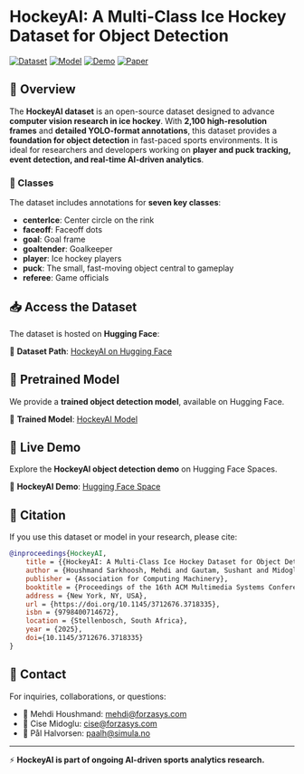 # HockeyAI: A Multi-Class Ice Hockey Dataset for Object Detection

[![Dataset](https://img.shields.io/badge/HuggingFace-Dataset-blue)](https://huggingface.co/datasets/SimulaMet-HOST/HockeyAI)
[![Model](https://img.shields.io/badge/HuggingFace-Model-green)](https://huggingface.co/SimulaMet-HOST/HockeyAI)
[![Demo](https://img.shields.io/badge/HuggingFace-Demo-orange)](https://huggingface.co/spaces/SimulaMet-HOST/HockeyAI)
[![Paper](https://img.shields.io/badge/ACM-Paper-red)](https://doi.org/10.1145/3712676.3718335)

## 🏒 Overview
The **HockeyAI dataset** is an open-source dataset designed to advance **computer vision research in ice hockey**. With **2,100 high-resolution frames** and **detailed YOLO-format annotations**, this dataset provides a **foundation for object detection** in fast-paced sports environments. It is ideal for researchers and developers working on **player and puck tracking, event detection, and real-time AI-driven analytics**.

### 📌 Classes
The dataset includes annotations for **seven key classes**:
- **centerIce**: Center circle on the rink
- **faceoff**: Faceoff dots
- **goal**: Goal frame
- **goaltender**: Goalkeeper
- **player**: Ice hockey players
- **puck**: The small, fast-moving object central to gameplay
- **referee**: Game officials


## 📥 Access the Dataset
The dataset is hosted on **Hugging Face**:

🔗 **Dataset Path**: [HockeyAI on Hugging Face](https://huggingface.co/datasets/SimulaMet-HOST/HockeyAI)

## 🎯 Pretrained Model
We provide a **trained object detection model**, available on Hugging Face.

🔗 **Trained Model**: [HockeyAI Model](https://huggingface.co/SimulaMet-HOST/HockeyAI)

## 🚀 Live Demo
Explore the **HockeyAI object detection demo** on Hugging Face Spaces.

🔗 **HockeyAI Demo**: [Hugging Face Space](https://huggingface.co/spaces/SimulaMet-HOST/HockeyAI)

## 🤝 Citation
If you use this dataset or model in your research, please cite:
```bibtex
@inproceedings{HockeyAI,
    title = {{HockeyAI: A Multi-Class Ice Hockey Dataset for Object Detection}},
    author = {Houshmand Sarkhoosh, Mehdi and Gautam, Sushant and Midoglu, Cise and Sabet, Saeed Shafiee and Kupka, Tomas and Halvorsen, Pål},
    publisher = {Association for Computing Machinery},
    booktitle = {Proceedings of the 16th ACM Multimedia Systems Conference},
    address = {New York, NY, USA},
    url = {https://doi.org/10.1145/3712676.3718335},
    isbn = {9798400714672},
    location = {Stellenbosch, South Africa},
    year = {2025},
    doi={10.1145/3712676.3718335}
}
```

## 📩 Contact
For inquiries, collaborations, or questions:
- 📧 Mehdi Houshmand: [mehdi@forzasys.com](mailto:mehdi@forzasys.com)
- 📧 Cise Midoglu: [cise@forzasys.com](mailto:cise@forzasys.com)
- 📧 Pål Halvorsen: [paalh@simula.no](mailto:paalh@simula.no)

---
⚡ **HockeyAI is part of ongoing AI-driven sports analytics research.**

